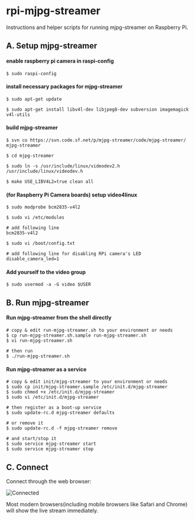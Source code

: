 # rpi-mjpg-streamer #

Instructions and helper scripts for running mjpg-streamer on Raspberry Pi.


## A. Setup mjpg-streamer ##

#### enable raspberry pi camera in raspi-config ####

```
$ sudo raspi-config
```

#### install necessary packages for mjpg-streamer ####

```
$ sudo apt-get update

$ sudo apt-get install libv4l-dev libjpeg8-dev subversion imagemagick v4l-utils
```

#### build mjpg-streamer ####

```
$ svn co https://svn.code.sf.net/p/mjpg-streamer/code/mjpg-streamer/ mjpg-streamer

$ cd mjpg-streamer

$ sudo ln -s /usr/include/linux/videodev2.h /usr/include/linux/videodev.h

$ make USE_LIBV4L2=true clean all
```

#### (for Raspberry Pi Camera boards) setup video4linux ####

```
$ sudo modprobe bcm2835-v4l2

$ sudo vi /etc/modules

# add following line
bcm2835-v4l2

$ sudo vi /boot/config.txt

# add following line for disabling RPi camera's LED
disable_camera_led=1
```

#### Add yourself to the video group ####

```
$ sudo usermod -a -G video $USER
```

## B. Run mjpg-streamer ##

#### Run mjpg-streamer from the shell directly ####

```
# copy & edit run-mjpg-streamer.sh to your environment or needs
$ cp run-mjpg-streamer.sh.sample run-mjpg-streamer.sh
$ vi run-mjpg-streamer.sh

# then run
$ ./run-mjpg-streamer.sh
```

#### Run mjpg-streamer as a service ####

```
# copy & edit init/mjpg-streamer to your environment or needs
$ sudo cp init/mjpg-streamer.sample /etc/init.d/mjpg-streamer
$ sudo chmod +x /etc/init.d/mjpg-streamer
$ sudo vi /etc/init.d/mjpg-streamer

# then register as a boot-up service
$ sudo update-rc.d mjpg-streamer defaults

# or remove it
$ sudo update-rc.d -f mjpg-streamer remove

# and start/stop it
$ sudo service mjpg-streamer start
$ sudo service mjpg-streamer stop
```

## C. Connect

Connect through the web browser:

![Connected](https://cloud.githubusercontent.com/assets/185988/2740477/3501d5b0-c6d3-11e3-85de-de3ceb302325.png)

Most modern browsers(including mobile browsers like Safari and Chrome) will show the live stream immediately.
